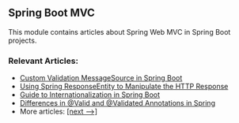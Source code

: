 ## Spring Boot MVC

This module contains articles about Spring Web MVC in Spring Boot projects.

### Relevant Articles:

- [Custom Validation MessageSource in Spring Boot](https://www.baeldung.com/spring-custom-validation-message-source)
- [Using Spring ResponseEntity to Manipulate the HTTP Response](https://www.baeldung.com/spring-response-entity)
- [Guide to Internationalization in Spring Boot](https://www.baeldung.com/spring-boot-internationalization)
- [Differences in @Valid and @Validated Annotations in Spring](https://www.baeldung.com/spring-valid-vs-validated)
- More articles: [[next -->]](../spring-boot-mvc-2)
